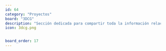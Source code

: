 ```yaml
---
id: 64
category: "Proyectos"
board: "3DCG"
description: "Sección dedicada para compartir toda la información relacionada al modelaje en 3D, para exponer tus trabajos, o para compartir modelos de terceros (siempre y cuando sean de distribución libre y solo con propósitos educacionales claro!)."
icon: 3dcg.png


board_order: 17
---
```

